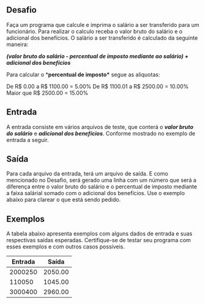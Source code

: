 ## Desafio

Faça um programa que calcule e imprima o salário a ser transferido para um funcionário. Para realizar o calculo receba o valor bruto do salário e o adicional dos benefícios. O salário a ser transferido é calculado da seguinte maneira: 

***(valor bruto do salário - percentual de imposto mediante ao salário) + adicional dos benefícios***

Para calcular o ***percentual de imposto\*** segue as aliquotas:

  De R$ 0.00 a R$ 1100.00 = 5.00%
  De R$ 1100.01 a R$ 2500.00 = 10.00%
  Maior que R$ 2500.00 = 15.00%

## Entrada

A entrada consiste em vários arquivos de teste, que conterá o ***valor bruto do salário*** e ***adicional dos benefícios***. Conforme mostrado no exemplo de entrada a seguir.

## Saída

Para cada arquivo da entrada, terá um arquivo de saída. E como mencionado no Desafio, será gerado uma linha com um número que será a diferença entre o valor bruto do salário e o percentual de imposto mediante a faixa salárial somado com o adicional dos benefícios. Use o exemplo abaixo para clarear o que está sendo pedido.

## Exemplos

A tabela abaixo apresenta exemplos com alguns dados de entrada e suas respectivas saídas esperadas. Certifique-se de testar seu programa com esses exemplos e com outros casos possíveis.

| Entrada | Saída   |
| ------- | ------- |
| 2000250 | 2050.00 |
| 110050  | 1045.00 |
| 3000400 | 2960.00 |
